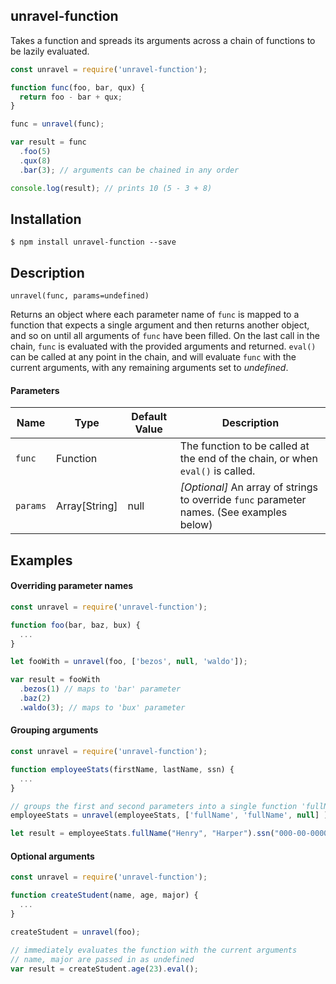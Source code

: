 ## unravel-function
Takes a function and spreads its arguments across a chain of functions to be lazily evaluated.
```javascript
const unravel = require('unravel-function');

function func(foo, bar, qux) {
  return foo - bar + qux;
}

func = unravel(func);

var result = func
  .foo(5)
  .qux(8)
  .bar(3); // arguments can be chained in any order

console.log(result); // prints 10 (5 - 3 + 8)
```

## Installation

```shell
$ npm install unravel-function --save
```

## Description
`unravel(func, params=undefined)`

Returns an object where each parameter name of `func` is mapped to a function that expects a single argument and then returns another object, and so on until all arguments of `func` have been filled. On the last call in the chain, `func` is evaluated with the provided arguments and returned. `eval()` can be called at any point in the chain, and will evaluate `func` with the current arguments, with any remaining arguments set to _undefined_.

#### Parameters
| Name | Type          | Default Value | Description                                         |
|-----------|---------------|---------------|-----------------------------------------------------|
| `func`      | Function      |               | The function to be called at the end of the chain, or when `eval()` is called.|
| `params`    | Array[String] | null          | _[Optional]_ An array of strings to override `func` parameter names. (See examples below)          |

## Examples

#### Overriding parameter names
```javascript
const unravel = require('unravel-function');

function foo(bar, baz, bux) {
  ...
}

let fooWith = unravel(foo, ['bezos', null, 'waldo']);

var result = fooWith
  .bezos(1) // maps to 'bar' parameter
  .baz(2)
  .waldo(3); // maps to 'bux' parameter
```

#### Grouping arguments
```javascript
const unravel = require('unravel-function');

function employeeStats(firstName, lastName, ssn) {
  ...
}

// groups the first and second parameters into a single function 'fullName' in the chain
employeeStats = unravel(employeeStats, ['fullName', 'fullName', null] );

let result = employeeStats.fullName("Henry", "Harper").ssn("000-00-0000");
```

#### Optional arguments
```javascript
const unravel = require('unravel-function');

function createStudent(name, age, major) {
  ...
}

createStudent = unravel(foo);

// immediately evaluates the function with the current arguments
// name, major are passed in as undefined
var result = createStudent.age(23).eval();
```